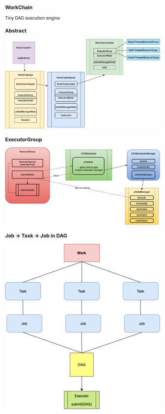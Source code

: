 ### WorkChain

Tiny DAG execution engine

### Abstract

![Screenshot](https://github.com/cat-ai/workchain/blob/master/pic/workchain_arch.jpg)


### ExecutorGroup

![Screenshot](https://github.com/cat-ai/workchain/blob/master/pic/executor_group.jpg)


### Job -> Task -> Job in DAG

![Screenshot](https://github.com/cat-ai/workchain/blob/master/pic/job-task_and-then-work_in_dag.jpg)